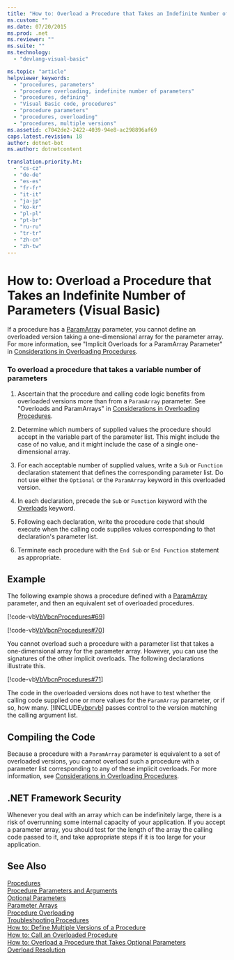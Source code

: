 ```yaml
---
title: "How to: Overload a Procedure that Takes an Indefinite Number of Parameters (Visual Basic)"
ms.custom: ""
ms.date: 07/20/2015
ms.prod: .net
ms.reviewer: ""
ms.suite: ""
ms.technology: 
  - "devlang-visual-basic"

ms.topic: "article"
helpviewer_keywords: 
  - "procedures, parameters"
  - "procedure overloading, indefinite number of parameters"
  - "procedures, defining"
  - "Visual Basic code, procedures"
  - "procedure parameters"
  - "procedures, overloading"
  - "procedures, multiple versions"
ms.assetid: c7042de2-2422-4039-94e8-ac298896af69
caps.latest.revision: 18
author: dotnet-bot
ms.author: dotnetcontent

translation.priority.ht: 
  - "cs-cz"
  - "de-de"
  - "es-es"
  - "fr-fr"
  - "it-it"
  - "ja-jp"
  - "ko-kr"
  - "pl-pl"
  - "pt-br"
  - "ru-ru"
  - "tr-tr"
  - "zh-cn"
  - "zh-tw"
---
```

# How to: Overload a Procedure that Takes an Indefinite Number of Parameters (Visual Basic)
If a procedure has a [ParamArray](../../../../visual-basic/language-reference/modifiers/paramarray.md) parameter, you cannot define an overloaded version taking a one-dimensional array for the parameter array. For more information, see "Implicit Overloads for a ParamArray Parameter" in [Considerations in Overloading Procedures](./considerations-in-overloading-procedures.md).  
  
### To overload a procedure that takes a variable number of parameters  
  
1.  Ascertain that the procedure and calling code logic benefits from overloaded versions more than from a `ParamArray` parameter. See "Overloads and ParamArrays" in [Considerations in Overloading Procedures](./considerations-in-overloading-procedures.md).  
  
2.  Determine which numbers of supplied values the procedure should accept in the variable part of the parameter list. This might include the case of no value, and it might include the case of a single one-dimensional array.  
  
3.  For each acceptable number of supplied values, write a `Sub` or `Function` declaration statement that defines the corresponding parameter list. Do not use either the `Optional` or the `ParamArray` keyword in this overloaded version.  
  
4.  In each declaration, precede the `Sub` or `Function` keyword with the [Overloads](../../../../visual-basic/language-reference/modifiers/overloads.md) keyword.  
  
5.  Following each declaration, write the procedure code that should execute when the calling code supplies values corresponding to that declaration's parameter list.  
  
6.  Terminate each procedure with the `End Sub` or `End Function` statement as appropriate.  
  
## Example  
 The following example shows a procedure defined with a [ParamArray](../../../../visual-basic/language-reference/modifiers/paramarray.md) parameter, and then an equivalent set of overloaded procedures.  
  
 [!code-vb[VbVbcnProcedures#69](./codesnippet/VisualBasic/how-to-overload-a-procedure-that-takes-an-indefinite-number-of-parameters_1.vb)]  
  
 [!code-vb[VbVbcnProcedures#70](./codesnippet/VisualBasic/how-to-overload-a-procedure-that-takes-an-indefinite-number-of-parameters_2.vb)]  
  
 You cannot overload such a procedure with a parameter list that takes a one-dimensional array for the parameter array. However, you can use the signatures of the other implicit overloads. The following declarations illustrate this.  
  
 [!code-vb[VbVbcnProcedures#71](./codesnippet/VisualBasic/how-to-overload-a-procedure-that-takes-an-indefinite-number-of-parameters_3.vb)]  
  
 The code in the overloaded versions does not have to test whether the calling code supplied one or more values for the `ParamArray` parameter, or if so, how many. [!INCLUDE[vbprvb](~/includes/vbprvb-md.md)] passes control to the version matching the calling argument list.  
  
## Compiling the Code  
 Because a procedure with a `ParamArray` parameter is equivalent to a set of overloaded versions, you cannot overload such a procedure with a parameter list corresponding to any of these implicit overloads. For more information, see [Considerations in Overloading Procedures](./considerations-in-overloading-procedures.md).  
  
## .NET Framework Security  
 Whenever you deal with an array which can be indefinitely large, there is a risk of overrunning some internal capacity of your application. If you accept a parameter array, you should test for the length of the array the calling code passed to it, and take appropriate steps if it is too large for your application.  
  
## See Also  
 [Procedures](./index.md)   
 [Procedure Parameters and Arguments](./procedure-parameters-and-arguments.md)   
 [Optional Parameters](./optional-parameters.md)   
 [Parameter Arrays](./parameter-arrays.md)   
 [Procedure Overloading](./procedure-overloading.md)   
 [Troubleshooting Procedures](./troubleshooting-procedures.md)   
 [How to: Define Multiple Versions of a Procedure](./how-to-define-multiple-versions-of-a-procedure.md)   
 [How to: Call an Overloaded Procedure](./how-to-call-an-overloaded-procedure.md)   
 [How to: Overload a Procedure that Takes Optional Parameters](./how-to-overload-a-procedure-that-takes-optional-parameters.md)   
 [Overload Resolution](./overload-resolution.md)
